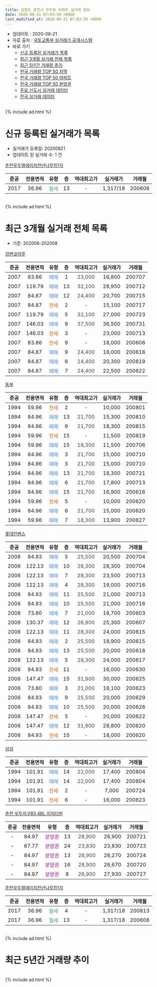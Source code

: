 ```yaml
---
title: 강원도 춘천시 우두동 아파트 실거래 정보
date: 2020-08-21 07:03:59 +0900
last_modified_at: 2020-08-21 07:03:59 +0900
---
```


* 업데이트 : 2020-08-21
* 자료 출처 : [국토교통부 실거래가 공개시스템](http://rt.molit.go.kr)
* 바로 가기
    * [신규 등록된 실거래가 목록](#신규-등록된-실거래가-목록)
    * [최근 3개월 실거래 전체 목록](#최근-3개월-실거래-전체-목록)
    * [최근 5년간 거래량 추이](#최근-5년간-거래량-추이)
    * [전국 거래량 TOP 50 지역](https://inasie.github.io/apt-trade-info/최근-3개월-전국에서-가장-거래가-많이-발생한-지역)
    * [전국 거래량 TOP 50 아파트](https://inasie.github.io/apt-trade-info/최근-3개월-전국에서-가장-거래가-많이-발생한-아파트)
    * [전국 거래량 TOP 50 분양권](https://inasie.github.io/apt-trade-info/최근-3개월-전국에서-가장-거래가-많이-발생한-분양권)
    * [주요 신도시 실거래 데이터](https://inasie.github.io/apt-trade-info/주요-신도시)
    * [전국 실거래 데이터](https://inasie.github.io/apt-trade-info/전국)
<br>
{% include ad.html %}
<br>

# 신규 등록된 실거래가 목록
* 실거래가 등록일: 20200821
* 업데이트 된 실거래 수: 1 건


[춘천우두엘에이치천년나무1단지](https://search.naver.com/search.naver?query=%EA%B0%95%EC%9B%90%EB%8F%84+%EC%B6%98%EC%B2%9C%EC%8B%9C+%EC%9A%B0%EB%91%90%EB%8F%99+%EC%B6%98%EC%B2%9C%EC%9A%B0%EB%91%90%EC%97%98%EC%97%90%EC%9D%B4%EC%B9%98%EC%B2%9C%EB%85%84%EB%82%98%EB%AC%B41%EB%8B%A8%EC%A7%80)

|준공|전용면적|유형|층|역대최고가|실거래가|거래월|
|:---:|:---:|:---:|:---:|:---:|:---:|:---:|
|2017|36.96|<span style="color:#34a853">월세</span>|13|<span style="color:#444444">-</span>|1,317/18|200608|


<br>
{% include ad.html %}
<br>

# 최근 3개월 실거래 전체 목록
* 기준: 202006-202008


[강변코아루](https://search.naver.com/search.naver?query=%EA%B0%95%EC%9B%90%EB%8F%84+%EC%B6%98%EC%B2%9C%EC%8B%9C+%EC%9A%B0%EB%91%90%EB%8F%99+%EA%B0%95%EB%B3%80%EC%BD%94%EC%95%84%EB%A3%A8)

|준공|전용면적|유형|층|역대최고가|실거래가|거래월|
|:---:|:---:|:---:|:---:|:---:|:---:|:---:|
|2007|83.86|<span style="color:#4285f3">매매</span>|1|<span style="color:#444444">23,000</span>|16,800|200707|
|2007|119.79|<span style="color:#4285f3">매매</span>|13|<span style="color:#444444">32,100</span>|28,950|200712|
|2007|84.87|<span style="color:#4285f3">매매</span>|12|<span style="color:#444444">24,400</span>|20,700|200715|
|2007|84.87|<span style="color:#ff5a00">전세</span>|2|<span style="color:#444444">-</span>|15,100|200717|
|2007|119.79|<span style="color:#4285f3">매매</span>|5|<span style="color:#444444">32,100</span>|27,000|200723|
|2007|146.03|<span style="color:#4285f3">매매</span>|9|<span style="color:#444444">37,500</span>|36,500|200731|
|2007|146.03|<span style="color:#ff5a00">전세</span>|3|<span style="color:#444444">-</span>|23,000|200713|
|2007|83.86|<span style="color:#ff5a00">전세</span>|9|<span style="color:#444444">-</span>|18,000|200606|
|2007|84.87|<span style="color:#4285f3">매매</span>|9|<span style="color:#444444">24,400</span>|18,000|200618|
|2007|84.87|<span style="color:#4285f3">매매</span>|6|<span style="color:#444444">24,400</span>|20,300|200619|
|2007|84.87|<span style="color:#4285f3">매매</span>|7|<span style="color:#444444">24,400</span>|22,500|200622|

[동부](https://search.naver.com/search.naver?query=%EA%B0%95%EC%9B%90%EB%8F%84+%EC%B6%98%EC%B2%9C%EC%8B%9C+%EC%9A%B0%EB%91%90%EB%8F%99+%EB%8F%99%EB%B6%80)

|준공|전용면적|유형|층|역대최고가|실거래가|거래월|
|:---:|:---:|:---:|:---:|:---:|:---:|:---:|
|1994|59.96|<span style="color:#ff5a00">전세</span>|2|<span style="color:#444444">-</span>|10,000|200801|
|1994|84.96|<span style="color:#4285f3">매매</span>|13|<span style="color:#444444">21,700</span>|15,300|200810|
|1994|84.96|<span style="color:#4285f3">매매</span>|9|<span style="color:#444444">21,700</span>|18,300|200815|
|1994|59.96|<span style="color:#ff5a00">전세</span>|15|<span style="color:#444444">-</span>|11,500|200819|
|1994|59.96|<span style="color:#4285f3">매매</span>|15|<span style="color:#444444">18,300</span>|11,500|200706|
|1994|84.96|<span style="color:#4285f3">매매</span>|3|<span style="color:#444444">21,700</span>|15,000|200710|
|1994|84.96|<span style="color:#4285f3">매매</span>|3|<span style="color:#444444">21,700</span>|15,000|200710|
|1994|84.96|<span style="color:#4285f3">매매</span>|13|<span style="color:#444444">21,700</span>|18,300|200721|
|1994|84.96|<span style="color:#4285f3">매매</span>|6|<span style="color:#444444">21,700</span>|17,800|200713|
|1994|84.96|<span style="color:#4285f3">매매</span>|15|<span style="color:#444444">21,700</span>|16,900|200616|
|1994|59.96|<span style="color:#ff5a00">전세</span>|5|<span style="color:#444444">-</span>|10,000|200620|
|1994|84.96|<span style="color:#4285f3">매매</span>|6|<span style="color:#444444">21,700</span>|15,000|200620|
|1994|59.96|<span style="color:#4285f3">매매</span>|7|<span style="color:#444444">18,300</span>|13,900|200627|

[롯데인벤스](https://search.naver.com/search.naver?query=%EA%B0%95%EC%9B%90%EB%8F%84+%EC%B6%98%EC%B2%9C%EC%8B%9C+%EC%9A%B0%EB%91%90%EB%8F%99+%EB%A1%AF%EB%8D%B0%EC%9D%B8%EB%B2%A4%EC%8A%A4)

|준공|전용면적|유형|층|역대최고가|실거래가|거래월|
|:---:|:---:|:---:|:---:|:---:|:---:|:---:|
|2006|84.93|<span style="color:#4285f3">매매</span>|5|<span style="color:#444444">25,500</span>|20,500|200704|
|2006|122.13|<span style="color:#4285f3">매매</span>|10|<span style="color:#444444">28,300</span>|28,300|200704|
|2006|122.13|<span style="color:#4285f3">매매</span>|7|<span style="color:#444444">28,300</span>|23,500|200713|
|2006|122.13|<span style="color:#4285f3">매매</span>|4|<span style="color:#444444">28,300</span>|19,000|200716|
|2006|84.93|<span style="color:#4285f3">매매</span>|11|<span style="color:#444444">25,500</span>|21,000|200713|
|2006|84.93|<span style="color:#4285f3">매매</span>|10|<span style="color:#444444">25,500</span>|21,000|200716|
|2006|73.80|<span style="color:#4285f3">매매</span>|7|<span style="color:#444444">21,000</span>|18,700|200603|
|2006|130.37|<span style="color:#4285f3">매매</span>|12|<span style="color:#444444">26,900</span>|25,300|200607|
|2006|122.13|<span style="color:#4285f3">매매</span>|11|<span style="color:#444444">28,300</span>|24,000|200615|
|2006|84.93|<span style="color:#4285f3">매매</span>|2|<span style="color:#444444">25,500</span>|18,900|200615|
|2006|84.93|<span style="color:#4285f3">매매</span>|13|<span style="color:#444444">25,500</span>|20,000|200618|
|2006|122.13|<span style="color:#4285f3">매매</span>|5|<span style="color:#444444">28,300</span>|24,000|200617|
|2006|84.93|<span style="color:#ff5a00">전세</span>|11|<span style="color:#444444">-</span>|16,000|200630|
|2006|147.47|<span style="color:#4285f3">매매</span>|15|<span style="color:#444444">31,900</span>|30,000|200625|
|2006|73.80|<span style="color:#4285f3">매매</span>|3|<span style="color:#444444">21,000</span>|18,100|200623|
|2006|84.93|<span style="color:#4285f3">매매</span>|9|<span style="color:#444444">25,500</span>|20,000|200629|
|2006|84.93|<span style="color:#4285f3">매매</span>|10|<span style="color:#444444">25,500</span>|20,000|200626|
|2006|147.47|<span style="color:#ff5a00">전세</span>|5|<span style="color:#444444">-</span>|20,000|200622|
|2006|147.47|<span style="color:#4285f3">매매</span>|12|<span style="color:#444444">31,900</span>|28,800|200620|
|2006|84.93|<span style="color:#ff5a00">전세</span>|15|<span style="color:#444444">-</span>|18,000|200620|


<script async src="//pagead2.googlesyndication.com/pagead/js/adsbygoogle.js"></script>
<!-- 기본 -->
<ins class="adsbygoogle"
     style="display:block"
     data-ad-client="ca-pub-2446590836940007"
     data-ad-slot="1659523306"
     data-ad-format="auto"
     data-full-width-responsive="true"></ins>
<script>
(adsbygoogle = window.adsbygoogle || []).push({});
</script>


[삼성](https://search.naver.com/search.naver?query=%EA%B0%95%EC%9B%90%EB%8F%84+%EC%B6%98%EC%B2%9C%EC%8B%9C+%EC%9A%B0%EB%91%90%EB%8F%99+%EC%82%BC%EC%84%B1)

|준공|전용면적|유형|층|역대최고가|실거래가|거래월|
|:---:|:---:|:---:|:---:|:---:|:---:|:---:|
|1994|101.91|<span style="color:#4285f3">매매</span>|14|<span style="color:#444444">22,000</span>|17,400|200804|
|1994|101.91|<span style="color:#4285f3">매매</span>|14|<span style="color:#444444">22,000</span>|17,400|200804|
|1994|101.91|<span style="color:#ff5a00">전세</span>|2|<span style="color:#444444">-</span>|7,000|200724|
|1994|101.91|<span style="color:#ff5a00">전세</span>|6|<span style="color:#444444">-</span>|16,000|200623|

[춘천 우두지구B3,4BL 이지더원](https://search.naver.com/search.naver?query=%EA%B0%95%EC%9B%90%EB%8F%84+%EC%B6%98%EC%B2%9C%EC%8B%9C+%EC%9A%B0%EB%91%90%EB%8F%99+%EC%B6%98%EC%B2%9C+%EC%9A%B0%EB%91%90%EC%A7%80%EA%B5%ACB3%2C4BL+%EC%9D%B4%EC%A7%80%EB%8D%94%EC%9B%90)

|준공|전용면적|유형|층|역대최고가|실거래가|거래월|
|:---:|:---:|:---:|:---:|:---:|:---:|:---:|
|-|84.97|<span style="color:#9C11A5">분양권</span>|13|<span style="color:#444444">28,900</span>|28,900|200721|
|-|67.77|<span style="color:#9C11A5">분양권</span>|24|<span style="color:#444444">23,830</span>|23,830|200723|
|-|84.97|<span style="color:#9C11A5">분양권</span>|13|<span style="color:#444444">28,900</span>|28,270|200724|
|-|84.97|<span style="color:#9C11A5">분양권</span>|16|<span style="color:#444444">28,900</span>|28,670|200720|
|-|84.97|<span style="color:#9C11A5">분양권</span>|8|<span style="color:#444444">28,900</span>|27,930|200727|

[춘천우두엘에이치천년나무1단지](https://search.naver.com/search.naver?query=%EA%B0%95%EC%9B%90%EB%8F%84+%EC%B6%98%EC%B2%9C%EC%8B%9C+%EC%9A%B0%EB%91%90%EB%8F%99+%EC%B6%98%EC%B2%9C%EC%9A%B0%EB%91%90%EC%97%98%EC%97%90%EC%9D%B4%EC%B9%98%EC%B2%9C%EB%85%84%EB%82%98%EB%AC%B41%EB%8B%A8%EC%A7%80)

|준공|전용면적|유형|층|역대최고가|실거래가|거래월|
|:---:|:---:|:---:|:---:|:---:|:---:|:---:|
|2017|36.96|<span style="color:#34a853">월세</span>|4|<span style="color:#444444">-</span>|1,317/18|200813|
|2017|36.96|<span style="color:#34a853">월세</span>|13|<span style="color:#444444">-</span>|1,317/18|200608|


<br>
{% include ad.html %}
<br>

# 최근 5년간 거래량 추이


<div style="width:100%;">
    <canvas id="deal_progress" height="200"></canvas>
</div>

<script>
new Chart(document.getElementById("deal_progress"), {
    type: 'line',
    data: {
        labels: ['201508','201509','201510','201511','201512','201601','201602','201603','201604','201605','201606','201607','201608','201609','201610','201611','201612','201701','201702','201703','201704','201705','201706','201707','201708','201709','201710','201711','201712','201801','201802','201803','201804','201805','201806','201807','201808','201809','201810','201811','201812','201901','201902','201903','201904','201905','201906','201907','201908','201909','201910','201911','201912','202001','202002','202003','202004','202005','202006','202007','202008'],
        datasets: [{
            label: '매매',
            pointRadius: 1,
            data: [27, 23, 24, 16, 15, 17, 14, 22, 12, 28, 24, 26, 22, 15, 27, 18, 13, 12, 16, 20, 15, 18, 9, 12, 10, 7, 8, 7, 12, 15, 14, 13, 14, 9, 12, 3, 8, 10, 11, 9, 5, 5, 4, 6, 5, 7, 11, 7, 9, 16, 10, 6, 14, 9, 13, 22, 13, 9, 17, 21, 4],
            borderColor: "rgba(255, 201, 14, 1)",
            backgroundColor: "rgba(255, 201, 14, 0.5)",
            fill: false,
            lineTension: 0
        },{
            label: '전월세',
            pointRadius: 1,
            data: [15, 7, 10, 4, 13, 18, 11, 11, 9, 11, 12, 9, 6, 7, 11, 12, 8, 8, 18, 9, 13, 7, 22, 24, 27, 8, 16, 12, 20, 23, 10, 11, 6, 7, 6, 7, 7, 6, 10, 5, 7, 8, 6, 13, 3, 11, 5, 6, 7, 5, 12, 7, 8, 23, 8, 11, 9, 9, 7, 3, 3],
            borderColor: "rgba(0, 141, 185, 1)",
            backgroundColor: "rgba(0, 141, 185, 0.5)",
            fill: false,
            lineTension: 0
        }
        ]
    },
    options: {
        responsive: true,
        title: {
            display: false
        },
        tooltips: {
            mode: 'index',
            intersect: false
        },
        hover: {
            mode: 'nearest',
            intersect: true
        },
        scales: {
            xAxes: [{
                display: true,
                scaleLabel: {
                    display: true,
                    labelString: '년/월'
                }
            }],
            yAxes: [{
                display: true,
                ticks: {
                    suggestedMin: 0,
                },
                scaleLabel: {
                    display: true,
                    labelString: '실거래 수'
                }
            }]
        }
    }
});

</script>


<br>
{% include ad.html %}
<br>

